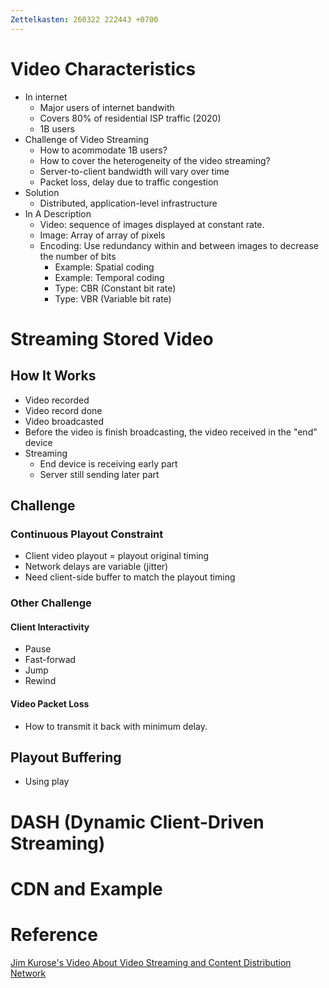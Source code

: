 ```yaml
---
Zettelkasten: 260322 222443 +0700
---
```

# Video Characteristics
* In internet
	* Major users of internet bandwith
	* Covers 80% of residential ISP traffic (2020)
	* 1B users
* Challenge of Video Streaming
	* How to acommodate 1B users?
	* How to cover the heterogeneity of the video streaming?
	* Server-to-client bandwidth will vary over time
	* Packet loss, delay due to traffic congestion
* Solution
	* Distributed, application-level infrastructure
* In A Description
	* Video: sequence of images displayed at constant rate.
	* Image: Array of array of pixels
	* Encoding: Use redundancy within and between images to decrease the number of bits
		* Example: Spatial coding
		* Example: Temporal coding
		* Type: CBR (Constant bit rate)
		* Type: VBR (Variable bit rate)

# Streaming Stored Video
## How It Works
* Video recorded
* Video record done
* Video broadcasted
* Before the video is finish broadcasting, the video received in the "end" device
* Streaming
	* End device is receiving early part
	* Server still sending later part

## Challenge
### Continuous Playout Constraint
* Client video playout = playout original timing
* Network delays are variable (jitter)
* Need client-side buffer to match the playout timing

### Other Challenge
#### Client Interactivity
* Pause
* Fast-forwad
* Jump
* Rewind

#### Video Packet Loss
* How to transmit it back with minimum delay.

##  Playout Buffering
* Using play
# DASH (Dynamic Client-Driven Streaming)
# CDN and Example

# Reference
[Jim Kurose's Video About Video Streaming and Content Distribution Network](https://www.youtube.com/watch?v=ak5bbb-xHLI)

